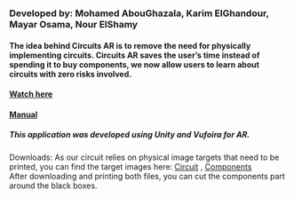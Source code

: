 ### Developed by: Mohamed AbouGhazala, Karim ElGhandour, Mayar Osama, Nour ElShamy
#### The idea behind Circuits AR is to remove the need for physically implementing circuits. Circuits AR saves the user’s time instead of spending it to buy components, we now allow users to learn about circuits with zero risks involved.
#### [Watch here](https://youtu.be/w29PJQvJ5bo)
####  [Manual](https://docs.google.com/document/d/1RHPQqoYLH5T8vS7NyadzDFJ4UR8I2HguDFpNqTP7z_E/edit?usp=sharing)  
##### This application was developed using Unity and Vufoira for AR. 
Downloads:
As our circuit relies on physical image targets that need to be printed, you can find the target images here:
​[Circuit]( https://adobe.ly/2Rlzgwf ) ,
​[Components]( https://adobe.ly/357yg2K )  
After downloading and printing both files, you can cut the components part around the black boxes.
